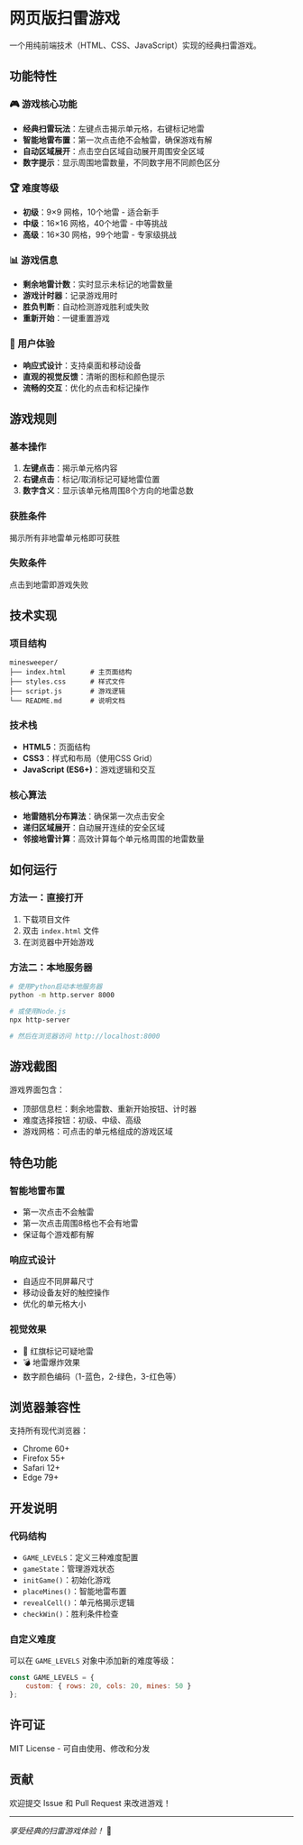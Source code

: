 # 网页版扫雷游戏

一个用纯前端技术（HTML、CSS、JavaScript）实现的经典扫雷游戏。

## 功能特性

### 🎮 游戏核心功能
- **经典扫雷玩法**：左键点击揭示单元格，右键标记地雷
- **智能地雷布置**：第一次点击绝不会触雷，确保游戏有解
- **自动区域展开**：点击空白区域自动展开周围安全区域
- **数字提示**：显示周围地雷数量，不同数字用不同颜色区分

### 🏆 难度等级
- **初级**：9×9 网格，10个地雷 - 适合新手
- **中级**：16×16 网格，40个地雷 - 中等挑战
- **高级**：16×30 网格，99个地雷 - 专家级挑战

### 📊 游戏信息
- **剩余地雷计数**：实时显示未标记的地雷数量
- **游戏计时器**：记录游戏用时
- **胜负判断**：自动检测游戏胜利或失败
- **重新开始**：一键重置游戏

### 📱 用户体验
- **响应式设计**：支持桌面和移动设备
- **直观的视觉反馈**：清晰的图标和颜色提示
- **流畅的交互**：优化的点击和标记操作

## 游戏规则

### 基本操作
1. **左键点击**：揭示单元格内容
2. **右键点击**：标记/取消标记可疑地雷位置
3. **数字含义**：显示该单元格周围8个方向的地雷总数

### 获胜条件
揭示所有非地雷单元格即可获胜

### 失败条件
点击到地雷即游戏失败

## 技术实现

### 项目结构
```
minesweeper/
├── index.html      # 主页面结构
├── styles.css      # 样式文件
├── script.js       # 游戏逻辑
└── README.md       # 说明文档
```

### 技术栈
- **HTML5**：页面结构
- **CSS3**：样式和布局（使用CSS Grid）
- **JavaScript (ES6+)**：游戏逻辑和交互

### 核心算法
- **地雷随机分布算法**：确保第一次点击安全
- **递归区域展开**：自动展开连续的安全区域
- **邻接地雷计算**：高效计算每个单元格周围的地雷数量

## 如何运行

### 方法一：直接打开
1. 下载项目文件
2. 双击 `index.html` 文件
3. 在浏览器中开始游戏

### 方法二：本地服务器
```bash
# 使用Python启动本地服务器
python -m http.server 8000

# 或使用Node.js
npx http-server

# 然后在浏览器访问 http://localhost:8000
```

## 游戏截图

游戏界面包含：
- 顶部信息栏：剩余地雷数、重新开始按钮、计时器
- 难度选择按钮：初级、中级、高级
- 游戏网格：可点击的单元格组成的游戏区域

## 特色功能

### 智能地雷布置
- 第一次点击不会触雷
- 第一次点击周围8格也不会有地雷
- 保证每个游戏都有解

### 响应式设计
- 自适应不同屏幕尺寸
- 移动设备友好的触控操作
- 优化的单元格大小

### 视觉效果
- 🚩 红旗标记可疑地雷
- 💣 地雷爆炸效果
- 数字颜色编码（1-蓝色，2-绿色，3-红色等）

## 浏览器兼容性

支持所有现代浏览器：
- Chrome 60+
- Firefox 55+
- Safari 12+
- Edge 79+

## 开发说明

### 代码结构
- `GAME_LEVELS`：定义三种难度配置
- `gameState`：管理游戏状态
- `initGame()`：初始化游戏
- `placeMines()`：智能地雷布置
- `revealCell()`：单元格揭示逻辑
- `checkWin()`：胜利条件检查

### 自定义难度
可以在 `GAME_LEVELS` 对象中添加新的难度等级：
```javascript
const GAME_LEVELS = {
    custom: { rows: 20, cols: 20, mines: 50 }
};
```

## 许可证

MIT License - 可自由使用、修改和分发

## 贡献

欢迎提交 Issue 和 Pull Request 来改进游戏！

---

*享受经典的扫雷游戏体验！* 🎯
